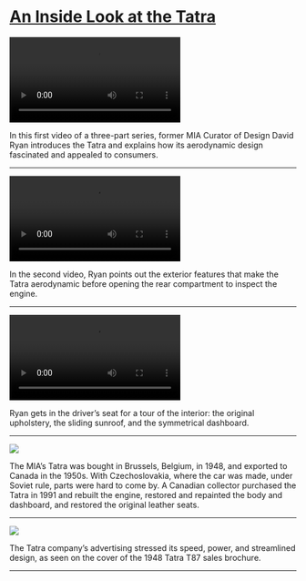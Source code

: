 # [An Inside Look at the Tatra](http://artsmia.github.io/griot/#/stories/1823)

<video src='null'></video>

In this first video of a three-part series, former MIA Curator of Design David Ryan introduces the Tatra and explains how its aerodynamic design fascinated and appealed to consumers. 

---

<video src='null'></video>

In the second video, Ryan points out the exterior features that make the Tatra aerodynamic before opening the rear compartment to inspect the engine.

---

<video src='null'></video>

<span>Ryan gets in the driver’s seat for a tour of the interior: the original upholstery, the sliding sunroof, and the symmetrical dashboard.</span>

---

![](http://cdn.dx.artsmia.org/thumbs/tn_mia_49908a.jpg)

The MIA’s Tatra was bought in Brussels, Belgium, in 1948, and exported to Canada in the 1950s. With Czechoslovakia, where the car was made, under Soviet rule, parts were hard to come by. A Canadian collector purchased the Tatra in 1991 and rebuilt the engine, restored and repainted the body and dashboard, and restored the original leather seats.

---

![](http://cdn.dx.artsmia.org/thumbs/tn_2014_TDX_MIAArtStories_185.jpg)

The Tatra company’s advertising stressed its speed, power, and streamlined design, as seen on the cover of the 1948 Tatra T87 sales brochure. 

---
